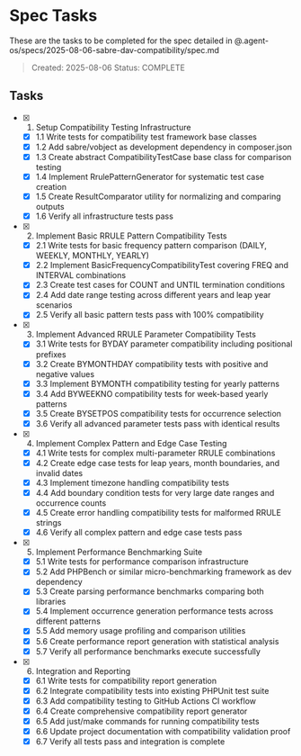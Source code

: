 # Spec Tasks

These are the tasks to be completed for the spec detailed in @.agent-os/specs/2025-08-06-sabre-dav-compatibility/spec.md

> Created: 2025-08-06
> Status: COMPLETE

## Tasks

- [x] 1. Setup Compatibility Testing Infrastructure
  - [x] 1.1 Write tests for compatibility test framework base classes
  - [x] 1.2 Add sabre/vobject as development dependency in composer.json
  - [x] 1.3 Create abstract CompatibilityTestCase base class for comparison testing
  - [x] 1.4 Implement RrulePatternGenerator for systematic test case creation
  - [x] 1.5 Create ResultComparator utility for normalizing and comparing outputs
  - [x] 1.6 Verify all infrastructure tests pass

- [x] 2. Implement Basic RRULE Pattern Compatibility Tests
  - [x] 2.1 Write tests for basic frequency pattern comparison (DAILY, WEEKLY, MONTHLY, YEARLY)
  - [x] 2.2 Implement BasicFrequencyCompatibilityTest covering FREQ and INTERVAL combinations
  - [x] 2.3 Create test cases for COUNT and UNTIL termination conditions
  - [x] 2.4 Add date range testing across different years and leap year scenarios
  - [x] 2.5 Verify all basic pattern tests pass with 100% compatibility

- [x] 3. Implement Advanced RRULE Parameter Compatibility Tests
  - [x] 3.1 Write tests for BYDAY parameter compatibility including positional prefixes
  - [x] 3.2 Create BYMONTHDAY compatibility tests with positive and negative values
  - [x] 3.3 Implement BYMONTH compatibility testing for yearly patterns
  - [x] 3.4 Add BYWEEKNO compatibility tests for week-based yearly patterns
  - [x] 3.5 Create BYSETPOS compatibility tests for occurrence selection
  - [x] 3.6 Verify all advanced parameter tests pass with identical results

- [x] 4. Implement Complex Pattern and Edge Case Testing
  - [x] 4.1 Write tests for complex multi-parameter RRULE combinations
  - [x] 4.2 Create edge case tests for leap years, month boundaries, and invalid dates
  - [x] 4.3 Implement timezone handling compatibility tests
  - [x] 4.4 Add boundary condition tests for very large date ranges and occurrence counts
  - [x] 4.5 Create error handling compatibility tests for malformed RRULE strings
  - [x] 4.6 Verify all complex pattern and edge case tests pass

- [x] 5. Implement Performance Benchmarking Suite
  - [x] 5.1 Write tests for performance comparison infrastructure
  - [x] 5.2 Add PHPBench or similar micro-benchmarking framework as dev dependency
  - [x] 5.3 Create parsing performance benchmarks comparing both libraries
  - [x] 5.4 Implement occurrence generation performance tests across different patterns
  - [x] 5.5 Add memory usage profiling and comparison utilities
  - [x] 5.6 Create performance report generation with statistical analysis
  - [x] 5.7 Verify all performance benchmarks execute successfully

- [x] 6. Integration and Reporting
  - [x] 6.1 Write tests for compatibility report generation
  - [x] 6.2 Integrate compatibility tests into existing PHPUnit test suite
  - [x] 6.3 Add compatibility testing to GitHub Actions CI workflow
  - [x] 6.4 Create comprehensive compatibility report generator
  - [x] 6.5 Add just/make commands for running compatibility tests
  - [x] 6.6 Update project documentation with compatibility validation proof
  - [x] 6.7 Verify all tests pass and integration is complete